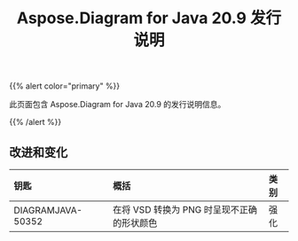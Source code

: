﻿---
title: Aspose.Diagram for Java 20.9 发行说明
type: docs
weight: 13
url: /zh/java/aspose-diagram-for-java-20-9-release-notes/
---
{{% alert color="primary" %}}

此页面包含 Aspose.Diagram for Java 20.9 的发行说明信息。

{{% /alert %}}
## **改进和变化**  ##

|**钥匙**|**概括**|**类别**|
|:- |:- |:- |
|DIAGRAMJAVA-50352|在将 VSD 转换为 PNG 时呈现不正确的形状颜色|强化|
